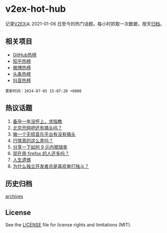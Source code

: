 # v2ex-hot-hub

 记录[V2EX](https://www.v2ex.com/)从 2021-01-06 日至今的热门话题。每小时抓取一次数据，按天[归档](archives)。
 
 ## 相关项目

- [GitHub热榜](https://github.com/snaildev/github-hot-hub)
- [知乎热榜](https://github.com/snaildev/zhihu-hot-hub)
- [微博热榜](https://github.com/snaildev/weibo-hot-hub)
- [头条热榜](https://github.com/snaildev/toutiao-hot-hub)
- [抖音热榜](https://github.com/snaildev/douyin-hot-hub)


 `更新时间：2024-07-05 15:07:20 +0800`

## 热议话题

1. [备孕一年没怀上，求指教](https://www.v2ex.com/t/1055069)
1. [北京开网吧还有搞头吗？](https://www.v2ex.com/t/1055035)
1. [做一个无损音乐平台有没有搞头](https://www.v2ex.com/t/1054997)
1. [行情真的这么差吗？](https://www.v2ex.com/t/1054858)
1. [分享一下如何 9 元内喝瑞幸](https://www.v2ex.com/t/1054917)
1. [现在用 firefox 的人还多吗？](https://www.v2ex.com/t/1055019)
1. [人生遗憾](https://www.v2ex.com/t/1054967)
1. [为什么独立开发者总是喜欢单打独斗？](https://www.v2ex.com/t/1054929)

## 历史归档

[archives](archives)

## License

See the [LICENSE](LICENSE) file for license rights and limitations (MIT).
